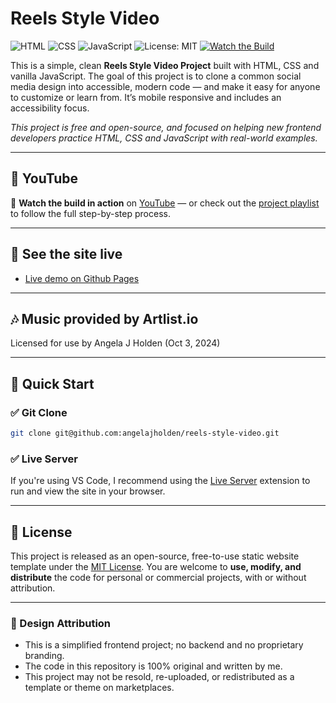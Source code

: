 # Reels Style Video

![HTML](https://img.shields.io/badge/HTML5-%23E34F26.svg?style=flat&logo=html5&logoColor=white)
![CSS](https://img.shields.io/badge/CSS3-%231572B6.svg?style=flat&logo=css3&logoColor=white)
![JavaScript](https://img.shields.io/badge/JavaScript-%23F7DF1E.svg?style=flat&logo=javascript&logoColor=black)
![License: MIT](https://img.shields.io/badge/License-MIT-yellow.svg)
[![Watch the Build](https://img.shields.io/badge/YouTube-Watch-blue?logo=youtube)](https://www.youtube.com/playlist?list=[playlist_goes_here])

This is a simple, clean **Reels Style Video Project** built with HTML, CSS and vanilla JavaScript. The goal of this project is to clone a common social media design into accessible, modern code — and make it easy for anyone to customize or learn from. It’s mobile responsive and includes an accessibility focus.

_This project is free and open-source, and focused on helping new frontend developers practice HTML, CSS and JavaScript with real-world examples._

---

## 🔴 YouTube

🎥 **Watch the build in action** on [YouTube](https://www.youtube.com/@angelajholden) — or check out the
[project playlist](https://www.youtube.com/playlist?list=[YOUR-PLAYLIST-ID]) to follow the full step-by-step process.

---

## 🔗 See the site live

-   [Live demo on Github Pages](https://angelajholden.github.io/reels-style-video)

---

## 🎶 Music provided by Artlist.io

Licensed for use by Angela J Holden (Oct 3, 2024)

---

## 🚀 Quick Start

### ✅ Git Clone

```bash
git clone git@github.com:angelajholden/reels-style-video.git
```

### ✅ Live Server

If you're using VS Code, I recommend using the [Live Server](https://marketplace.visualstudio.com/items?itemName=ritwickdey.LiveServer) extension to run and view the site in your browser.

---

## 📜 License

This project is released as an open-source, free-to-use static website template under the [MIT License](LICENSE.md). You are welcome to **use, modify, and distribute** the code for personal or commercial projects, with or without attribution.

---

### 🎨 Design Attribution

-   This is a simplified frontend project; no backend and no proprietary branding.
-   The code in this repository is 100% original and written by me.
-   This project may not be resold, re-uploaded, or redistributed as a template or theme on marketplaces.
